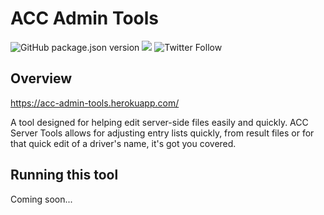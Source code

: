 # ACC Admin Tools

![GitHub package.json version](https://img.shields.io/github/package-json/v/brexite/ACC-Admin-Tools)
[![](https://img.shields.io/discord/565048515357835264.svg?logo=discord&colorB=7289DA&label=Revsport%20Discord%20\(yum\))](https://discord.gg/UNWPSGVa)
![Twitter Follow](https://img.shields.io/twitter/follow/brexite?color=%23000000&logoColor=%23111111&style=social)

## Overview

https://acc-admin-tools.herokuapp.com/ 

A tool designed for helping edit server-side files easily and quickly. ACC Server Tools allows for adjusting entry lists quickly, from result files or for that quick edit of a driver's name, it's got you covered.

## Running this tool

Coming soon...
